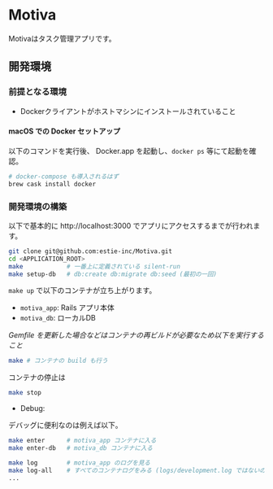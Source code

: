 Motiva
===
Motivaはタスク管理アプリです。

## 開発環境
### 前提となる環境
- Dockerクライアントがホストマシンにインストールされていること

#### macOS での Docker セットアップ
以下のコマンドを実行後、 Docker.app を起動し、`docker ps` 等にて起動を確認。

```bash
# docker-compose も導入されるはず
brew cask install docker
```

### 開発環境の構築
以下で基本的に http://localhost:3000 でアプリにアクセスするまでが行われます。

```bash
git clone git@github.com:estie-inc/Motiva.git
cd <APPLICATION_ROOT>
make            # 一番上に定義されている silent-run
make setup-db   # db:create db:migrate db:seed (最初の一回)
```

`make up` で以下のコンテナが立ち上がります。
- `motiva_app`: Rails アプリ本体
- `motiva_db`: ローカルDB

*Gemfile を更新した場合などはコンテナの再ビルドが必要なため以下を実行すること*

```bash
make # コンテナの build も行う
```

コンテナの停止は

```bash
make stop
```

* Debug:

デバッグに便利なのは例えば以下。

```bash
make enter      # motiva_app コンテナに入る
make enter-db   # motiva_db コンテナに入る

make log        # motiva_app のログを見る
make log-all    # すべてのコンテナログをみる (logs/development.log ではないので注意)
...
```
